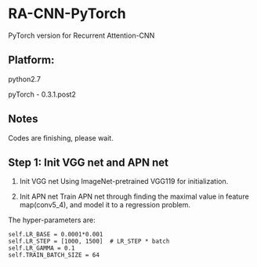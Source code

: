 # RA-CNN-PyTorch
PyTorch version for Recurrent Attention-CNN

## Platform:
python2.7

pyTorch - 0.3.1.post2


## Notes
Codes are finishing, please wait.


## Step 1: Init VGG net and APN net
1) Init VGG net
Using ImageNet-pretrained VGG119 for initialization.

2) Init APN net
Train APN net through finding the maximal value in feature map(conv5_4), and model it to a regression problem.

The hyper-parameters are:
```
self.LR_BASE = 0.0001*0.001
self.LR_STEP = [1000, 1500]  # LR_STEP * batch
self.LR_GAMMA = 0.1
self.TRAIN_BATCH_SIZE = 64
```
